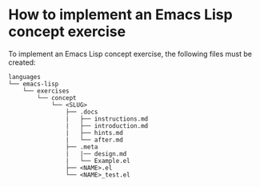 # How to implement an Emacs Lisp concept exercise

To implement an Emacs Lisp concept exercise, the following files must be created:

```
languages
└── emacs-lisp
    └── exercises
        └── concept
            └── <SLUG>
                ├── .docs
                |   ├── instructions.md
                |   ├── introduction.md
                |   ├── hints.md
                |   └── after.md
                ├── .meta
                |   |── design.md
                |   └── Example.el
                ├── <NAME>.el
                └── <NAME>_test.el
```
